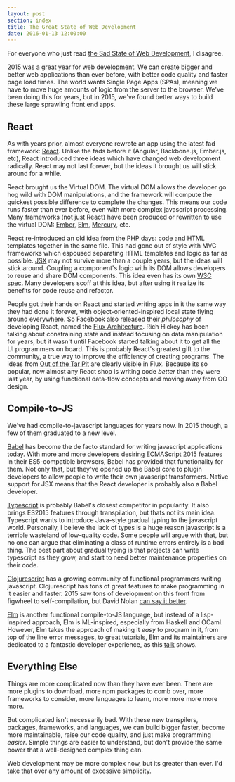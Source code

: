 ```yaml
---
layout: post
section: index
title: The Great State of Web Development
date: 2016-01-13 12:00:00
---
```


For everyone who just read [the Sad State of Web Development](https://medium.com/@wob/the-sad-state-of-web-development-1603a861d29f), I disagree.

<!--break-->

2015 was a great year for web development. We can create bigger and better web applications than ever before, with better code quality and faster page load times. The world wants Single Page Apps (SPAs), meaning we have to move huge amounts of logic from the server to the browser. We've been doing this for years, but in 2015, we've found better ways to build these large sprawling front end apps.

## React

As with years prior, almost everyone rewrote an app using the latest fad framework: [React](https://facebook.github.io/react/). Unlike the fads before it (Angular, Backbone.js, Ember.js, etc), React introduced three ideas which have changed web development radically. React may not last forever, but the ideas it brought us will stick around for a while.

React brought us the Virtual DOM. The virtual DOM allows the developer go hog wild with DOM manipulations, and the framework will compute the quickest possible difference to complete the changes. This means our code runs faster than ever before, even with more complex javascript processing. Many frameworks (not just React) have been produced or rewritten to use the virtual DOM: [Ember](http://slides.com/brandonkonkle/exploring-virtual-dom/#/44), [Elm](http://elm-lang.org/blog/blazing-fast-html), [Mercury](https://github.com/Raynos/mercury), etc.

React re-introduced an old idea from the PHP days: code and HTML templates together in the same file. This had gone out of style with MVC frameworks which espoused separating HTML templates and logic as far as possible. [JSX](https://facebook.github.io/react/docs/jsx-in-depth.html) may not survive more than a couple years, but the ideas will stick around. Coupling a component's logic with its DOM allows developers to reuse and share DOM components. This idea even has its own [W3C spec](http://w3c.github.io/webcomponents/spec/custom/). Many developers scoff at this idea, but after using it realize its benefits for code reuse and refactor.

People got their hands on React and started writing apps in it the same way they had done it forever, with object-oriented-inspired local state flying around everywhere. So Facebook also released their _philosophy_ of developing React, named the [Flux Architecture](https://facebook.github.io/flux/docs/overview.html). Rich Hickey has been talking about constraining state and instead focusing on data manipulation for years, but it wasn't until Facebook started talking about it to get all the UI programmers on board. This is probably React's greatest gift to the community, a true way to improve the efficiency of creating programs. The ideas from [Out of the Tar Pit](http://shaffner.us/cs/papers/tarpit.pdf) are clearly visible in Flux. Because its so popular, now almost any React shop is writing code _better_ than they were last year, by using functional data-flow concepts and moving away from OO design.

## Compile-to-JS

We've had compile-to-javascript languages for years now. In 2015 though, a few of them graduated to a new level.

[Babel](https://babeljs.io/) has become the de facto standard for writing javascript applications today. With more and more developers desiring ECMAScript 2015 features in their ES5-compatible browsers, Babel has provided that functionality for them. Not only that, but they've opened up the Babel core to plugin developers to allow people to write their own javascript transformers. Native support for JSX means that the React developer is probably also a Babel developer.

[Typescript](http://www.typescriptlang.org/) is probably Babel's closest competitor in popularity. It also brings ES2015 features through transpilation, but thats not its main idea. Typescript wants to introduce Java-style gradual typing to the javascript world. Personally, I believe the lack of types is a huge reason javascript is a terrible wasteland of low-quality code. Some people will argue with that, but no one can argue that eliminating a class of runtime errors entirely is a bad thing. The best part about gradual typing is that projects can write typescript as they grow, and start to need better maintenance properties on their code.

[Clojurescript](https://github.com/clojure/clojurescript) has a growing community of functional programmers writing javascript. Clojurescript has tons of great features to make programming in it easier and faster. 2015 saw tons of development on this front from figwheel to self-compilation, but David Nolan [can say it better](http://swannodette.github.io/2015/12/23/year-in-review/).

[Elm](http://elm-lang.org/) is another functional compile-to-JS language, but instead of a lisp-inspired approach, Elm is ML-inspired, especially from Haskell and OCaml. However, Elm takes the approach of making it _easy_ to program in it, from top of the line error messages, to great tutorials, Elm and its maintainers are dedicated to a fantastic developer experience, as this [talk](https://www.youtube.com/watch?v=oYk8CKH7OhE) shows.

## Everything Else

Things are more complicated now than they have ever been. There are more plugins to download, more npm packages to comb over, more frameworks to consider, more languages to learn, more more more more more.

But complicated isn't necessarily bad. With these new transpilers, packages, frameworks, and languages, we can build bigger faster, become more maintainable, raise our code quality, and just make programming _easier_. Simple things are easier to understand, but don't provide the same power that a well-designed complex thing can.

Web development may be more complex now, but its greater than ever. I'd take that over any amount of excessive simplicity.
